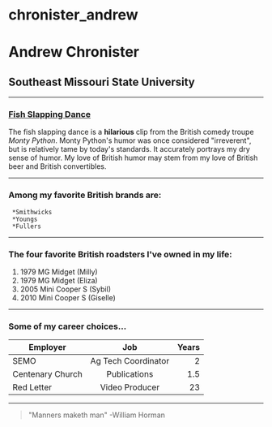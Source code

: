 # chronister_andrew 
# Andrew Chronister
## Southeast Missouri State University ##

---

### [Fish Slapping Dance](https://youtu.be/T8XeDvKqI4E) ###
The fish slapping dance is a **hilarious** clip from the British comedy troupe *Monty Python*. Monty Python's humor was once considered "irreverent", but is relatively tame by today's standards. It accurately portrays my dry sense of humor. My love of British humor may stem from my love of British beer and British convertibles. 

---

### Among my favorite British brands are:
     *Smithwicks
     *Youngs
     *Fullers
     
---

### The four favorite British roadsters I've owned in my life: ###
 1. 1979 MG Midget (Milly)
 2. 1979 MG Midget (Eliza)
 3. 2005 Mini Cooper S (Sybil)
 4. 2010 Mini Cooper S (Giselle)
 
--- 

### Some of my career choices...  

Employer | Job | Years
---|:---:|---:
SEMO | Ag Tech Coordinator | 2 
Centenary Church | Publications | 1.5
Red Letter | Video Producer | 23
---

>  "Manners maketh man" -William Horman

 
 

